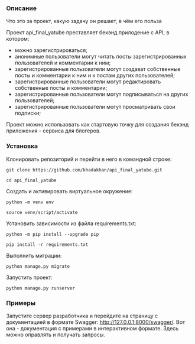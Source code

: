 ### Описание
Что это за проект, какую задачу он решает, в чём его польза

Проект api_final_yatube преставляет бекэнд прилодение с API, в котором:
* можно зарегистрироваться;
* анонимные пользователи могут читать посты зарегистрированных пользователей и комментарии к ним;
* зарегистрированные пользователи могут создават собственные посты и комментарии к ним и к постам других пользователей;
* зарегистрированные пользователи могут редактировать собственные посты и комментарии; 
* зарегистрированные пользователи могут подписываться на других пользователей;
* зарегистрированные пользователи могут просматривать свои подписки;

Проект можно использовать как cтартовую точку для создания бекэнд приложения - сервиса для блогеров. 

### Установка

Клонировать репозиторий и перейти в него в командной строке:

```
git clone https://github.com/khadakhan/api_final_yatube.git
```

```
cd api_final_yatube
```

Cоздать и активировать виртуальное окружение:

```
python -m venv env
```

```
source venv/script/activate
```

Установить зависимости из файла requirements.txt:

```
python -m pip install --upgrade pip
```

```
pip install -r requirements.txt
```

Выполнить миграции:

```
python manage.py migrate
```

Запустить проект:

```
python manage.py runserver
```
### Примеры
Запустите сервер разработчика и перейдите на страницу с документацией в формате Swagger: http://127.0.0.1:8000/swagger/.
Вот она - документация с примерами в интерактивном формате. Здесь можно оправлять и получать запросы.

